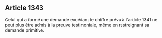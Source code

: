 Article 1343
----
Celui qui a formé une demande excédant le chiffre prévu à l'article 1341 ne peut
plus être admis à la preuve testimoniale, même en restreignant sa demande
primitive.
